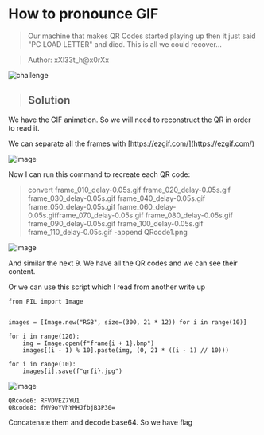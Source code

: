 # How to pronounce GIF

> Our machine that makes QR Codes started playing up then it just said "PC LOAD LETTER" and died. This is all we could recover...

> Author: xXl33t_h@x0rXx

![challenge](https://user-images.githubusercontent.com/62060867/134872353-05e72485-cb0c-477f-99cd-30cc21bffc4f.gif)

> ## Solution

We have the GIF animation. So we will need to reconstruct the QR in order to read it.

We can separate all the frames with [https://ezgif.com/](https://ezgif.com/)

![image](https://user-images.githubusercontent.com/62060867/134874098-d0109eb2-1239-4727-a0c5-4a07405339ca.png)

Now I can run this command to recreate each QR code:



> convert frame_010_delay-0.05s.gif frame_020_delay-0.05s.gif frame_030_delay-0.05s.gif frame_040_delay-0.05s.gif frame_050_delay-0.05s.gif frame_060_delay-0.05s.gifframe_070_delay-0.05s.gif frame_080_delay-0.05s.gif frame_090_delay-0.05s.gif frame_100_delay-0.05s.gif frame_110_delay-0.05s.gif -append QRcode1.png 


![image](https://user-images.githubusercontent.com/62060867/134876663-4c346e75-1304-4b89-9c4e-2253d3830183.png)

And similar the next 9. We have all the QR codes and we can see their content.

Or we can use this script which I read from another write up

```
from PIL import Image


images = [Image.new("RGB", size=(300, 21 * 12)) for i in range(10)]

for i in range(120):
	img = Image.open(f"frame{i + 1}.bmp")
	images[(i - 1) % 10].paste(img, (0, 21 * ((i - 1) // 10)))

for i in range(10):
	images[i].save(f"qr{i}.jpg")
```


![image](https://user-images.githubusercontent.com/62060867/134877447-034b1d88-bb11-47ad-9f30-246a0aff1d0b.png)

```
QRcode6: RFVDVEZ7YU1
QRcode8: fMV9oYVhYMHJfbjB3P30=
```

Concatenate them and decode base64. So we have flag





